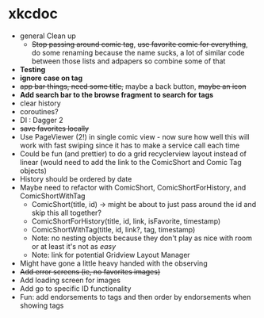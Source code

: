 # xkcdoc

- general Clean up 
  - <s>Stop passing around comic tag</s>, <s>use favorite comic for everything</s>, do some renaming because the name sucks, a lot of similar code between those lists and adpapers so combine some of that 
- <b>Testing</b>
- <b>ignore case on tag</b> 
- <s>app bar things, need some title,</s> maybe a back button, <s>maybe an icon</s>
- <b>Add search bar to the browse fragment to search for tags </b>
- clear history 
- coroutines?
- DI : Dagger 2
- <s>save favorites locally</s>
- Use PageViewer (2!) in single comic view - now sure how well this will work with fast swiping since it has to make a service call each time
- Could be fun (and prettier) to do a grid recyclerview layout instead of linear (would need to add the link to the ComicShort and Comic Tag objects) 
- History should be ordered by date
- Maybe need to refactor with ComicShort, ComicShortForHistory, and ComicShortWithTag
  - ComicShort(title, id) -> might be about to just pass around the id and skip this all together? 
  - ComicShortForHistory(title, id, link, isFavorite, timestamp)
  - ComicShortWithTag(title, id, link?, tag, timestamp)
  - Note: no nesting objects because they don't play as nice with room or at least it's not as <i>easy</i> 
  - Note: link for potential Gridview Layout Manager
- Might have gone a little heavy handed with the observing 
- <s>Add error screens (ie, no favorites images)</s>
- Add loading screen for images 
- Add go to specific ID functionality
- Fun: add endorsements to tags and then order by endorsements when showing tags 

